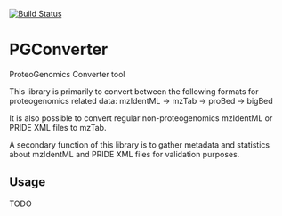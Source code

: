 [![Build Status](https://travis-ci.org/PRIDE-Toolsuite/PGConverter.svg?branch=master)](https://travis-ci.org/PRIDE-Toolsuite/PGConverter)
# PGConverter
ProteoGenomics Converter tool

This library is primarily to convert between the following formats for proteogenomics related data:
mzIdentML -> mzTab -> proBed -> bigBed

It is also possible to convert regular non-proteogenomics mzIdentML or PRIDE XML files to mzTab.

A secondary function of this library is to gather metadata and statistics about mzIdentML and PRIDE XML files for validation purposes.

## Usage
TODO
